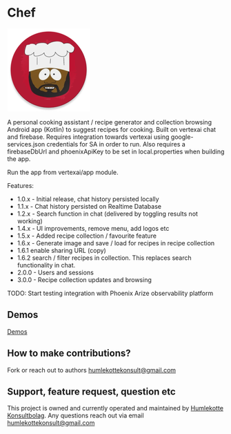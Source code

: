 # Chef

![App Icon](vertexai/app/src/main/res/mipmap-xxxhdpi/ic_launcher_new_round.webp)

A personal cooking assistant / recipe generator and collection browsing Android app (Kotlin) to
suggest recipes for cooking. Built on vertexai chat and
firebase. Requires integration towards
vertexai using google-services.json credentials for SA in order to run.
Also requires a firebaseDbUrl and phoenixApiKey to be set in local.properties when building the app.

Run the app from vertexai/app module.

Features:

- 1.0.x - Initial release, chat history persisted locally
- 1.1.x - Chat history persisted on Realtime Database
- 1.2.x - Search function in chat (delivered by toggling results not working)
- 1.4.x - UI improvements, remove menu, add logos etc
- 1.5.x - Added recipe collection / favourite feature
- 1.6.x - Generate image and save / load for recipes in recipe collection
- 1.6.1 enable sharing URL (copy)
- 1.6.2 search / filter recipes in collection. This replaces search functionality in chat.
- 2.0.0 - Users and sessions
- 3.0.0 - Recipe collection updates and browsing

TODO: Start testing integration with Phoenix Arize observability platform

## Demos

[Demos](https://www.youtube.com/playlist?list=PL3z3ETRVg-c4teb_hZ8OzLwx7ySJKoB1Q)

## How to make contributions?

Fork or reach out to authors humlekottekonsult@gmail.com

## Support, feature request, question etc

This project is owned and currently operated and maintained
by [Humlekotte Konsultbolag](https://www.humlekotte.nu). Any questions reach out via email
humlekottekonsult@gmail.com
